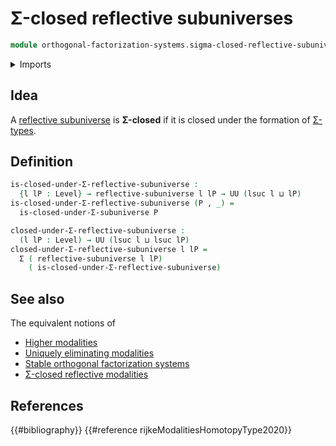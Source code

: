 # Σ-closed reflective subuniverses

```agda
module orthogonal-factorization-systems.sigma-closed-reflective-subuniverses where
```

<details><summary>Imports</summary>

```agda
open import foundation.dependent-pair-types
open import foundation.sigma-closed-subuniverses
open import foundation.universe-levels

open import orthogonal-factorization-systems.reflective-subuniverses
```

</details>

## Idea

A
[reflective subuniverse](orthogonal-factorization-systems.reflective-subuniverses.md)
is **Σ-closed** if it is closed under the formation of
[Σ-types](foundation.dependent-pair-types.md).

## Definition

```agda
is-closed-under-Σ-reflective-subuniverse :
  {l lP : Level} → reflective-subuniverse l lP → UU (lsuc l ⊔ lP)
is-closed-under-Σ-reflective-subuniverse (P , _) =
  is-closed-under-Σ-subuniverse P

closed-under-Σ-reflective-subuniverse :
  (l lP : Level) → UU (lsuc l ⊔ lsuc lP)
closed-under-Σ-reflective-subuniverse l lP =
  Σ ( reflective-subuniverse l lP)
    ( is-closed-under-Σ-reflective-subuniverse)
```

## See also

The equivalent notions of

- [Higher modalities](orthogonal-factorization-systems.higher-modalities.md)
- [Uniquely eliminating modalities](orthogonal-factorization-systems.uniquely-eliminating-modalities.md)
- [Stable orthogonal factorization systems](orthogonal-factorization-systems.stable-orthogonal-factorization-systems.md)
- [Σ-closed reflective modalities](orthogonal-factorization-systems.sigma-closed-reflective-modalities.md)

## References

{{#bibliography}} {{#reference rijkeModalitiesHomotopyType2020}}
